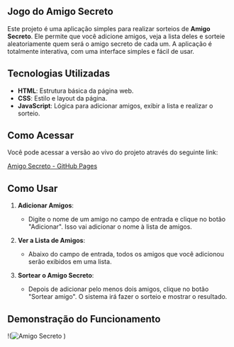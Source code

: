 ## Jogo do Amigo Secreto

Este projeto é uma aplicação simples para realizar sorteios de **Amigo Secreto**. Ele permite que você adicione amigos, veja a lista deles e sorteie aleatoriamente quem será o amigo secreto de cada um. A aplicação é totalmente interativa, com uma interface simples e fácil de usar.

## Tecnologias Utilizadas

- **HTML**: Estrutura básica da página web.
- **CSS**: Estilo e layout da página.
- **JavaScript**: Lógica para adicionar amigos, exibir a lista e realizar o sorteio.

## Como Acessar

Você pode acessar a versão ao vivo do projeto através do seguinte link:

[Amigo Secreto - GitHub Pages](https://paulojunior6886.github.io/challenge-amigo-secreto_pt/)

## Como Usar

1. **Adicionar Amigos**: 
   - Digite o nome de um amigo no campo de entrada e clique no botão "Adicionar". Isso vai adicionar o nome à lista de amigos.
   
2. **Ver a Lista de Amigos**: 
   - Abaixo do campo de entrada, todos os amigos que você adicionou serão exibidos em uma lista.
   
3. **Sortear o Amigo Secreto**: 
   - Depois de adicionar pelo menos dois amigos, clique no botão "Sortear amigo". O sistema irá fazer o sorteio e mostrar o resultado.

## Demonstração do Funcionamento

!(![Amigo Secreto](https://github.com/user-attachments/assets/9ebce2be-e2bf-49d9-89ed-bd9ed8f9aa81)
)

